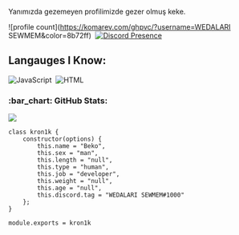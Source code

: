 Yanımızda gezemeyen profilimizde gezer olmuş keke.


![profile count](https://komarev.com/ghpvc/?username=WEDALARI SEWMEM&color=8b72ff)&nbsp;
[![Discord Presence](https://lanyard.cnrad.dev/api/560917924257464320?hideStatus=true)](https://discord.com/users/560917924257464320)

## Langauges I Know:
![JavaScript](https://img.shields.io/badge/-JavaScript-05122A?style=flat&logo=javascript)&nbsp;
![HTML](https://img.shields.io/badge/-HTML-05122A?style=flat&logo=HTML5)&nbsp;

<h3 align="left">:bar_chart: GitHub Stats:</h3>
<p align="left">
<img src="https://github-profile-trophy.vercel.app/?username=WEDALARISEWMEM&theme=radical" />
</p>


```
class kron1k {
    constructor(options) {
        this.name = "Beko",
        this.sex = "man",
        this.length = "null",
        this.type = "human",
        this.job = "developer",
        this.weight = "null",
        this.age = "null",
        this.discord.tag = "WEDALARI SEWMEM#1000"
    };
}

module.exports = kron1k
```
